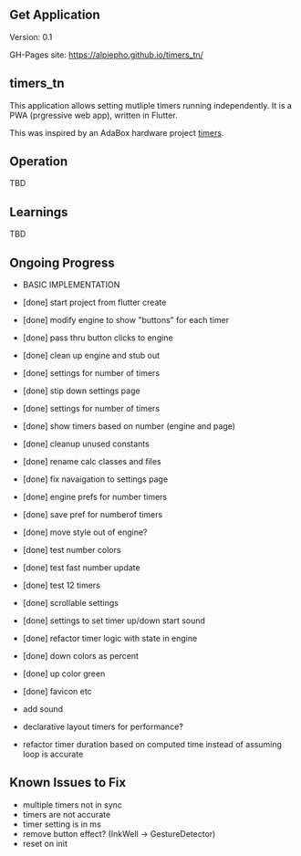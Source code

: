 ## Get Application
Version: 0.1

GH-Pages site: https://alpiepho.github.io/timers_tn/

## timers_tn

This application allows setting mutliple timers running independently. It is a PWA (prgressive web app), written in Flutter.

This was inspired by an AdaBox hardware project [timers](https://github.com/alpiepho/macropad/tree/master/timers_cp).

## Operation
TBD

## Learnings
TBD

## Ongoing Progress

- BASIC IMPLEMENTATION
- [done] start project from flutter create
- [done] modify engine to show "buttons" for each timer
- [done] pass thru button clicks to engine
- [done] clean up engine and stub out
- [done] settings for number of timers
- [done] stip down settings page
- [done] settings for number of timers
- [done] show timers based on number (engine and page)
- [done] cleanup unused constants
- [done] rename calc classes and files
- [done] fix navaigation to settings page
- [done] engine prefs for number timers
- [done] save pref for numberof timers
- [done] move style out of engine?
- [done] test number colors
- [done] test fast number update
- [done] test 12 timers
- [done] scrollable settings
- [done] settings to set timer up/down start sound
- [done] refactor timer logic with state in engine
- [done] down colors as percent
- [done] up color green
- [done] favicon etc

- add sound
- declarative layout timers for performance?
- refactor timer duration based on computed time instead of assuming loop is accurate



## Known Issues to Fix
- multiple timers not in sync
- timers are not accurate
- timer setting is in ms
- remove button effect? (InkWell -> GestureDetector)
- reset on init
